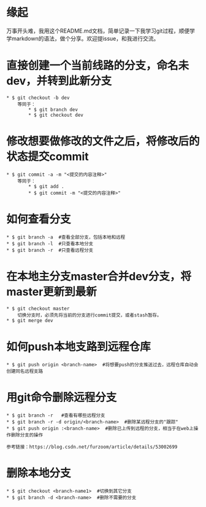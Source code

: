 # 缘起
万事开头难，我用这个README.md文档，简单记录一下我学习git过程，顺便学学markdown的语法，做个分享。欢迎提issue，和我进行交流。



# 直接创建一个当前线路的分支，命名未dev，并转到此新分支
	* $ git checkout -b dev
		等同于：
			* $	git branch dev
			* $	git checkout dev

# 修改想要做修改的文件之后，将修改后的状态提交commit
	* $	git commit -a -m "<提交的内容注释>"
		等同于：
			* $	git add .
			* $	git commit -m "<提交的内容注释>"

# 如何查看分支
	* $ git branch -a  #查看全部分支，包括本地和远程
	* $ git branch -l  #只查看本地分支
	* $ git branch -r  #只查看远程分支

# 在本地主分支master合并dev分支，将master更新到最新
	* $	git checkout master
		切换分支时，必须先将当前的分支进行commit提交，或者stash暂存。
	* $	git merge dev

# 如何push本地支路到远程仓库
	* $ git push origin <branch-name>  #将想要push的分支推送过去，远程仓库自动会创建同名远程支路

# 用git命令删除远程分支
	* $ git branch -r   #查看有哪些远程分支
	* $ git branch -r -d origin/<branch-name>  #删除某远程分支的"跟踪"
	* $ git push origin :<branch-name>  #删除已上传到远程的分支，相当于在web上操作删除分支的操作

	参考链接：https://blog.csdn.net/furzoom/article/details/53002699

# 删除本地分支
	* $ git checkout <branch-name1>  #切换到其它分支
	* $ git branch -d <branch-name>  #删除不需要的分支
		

